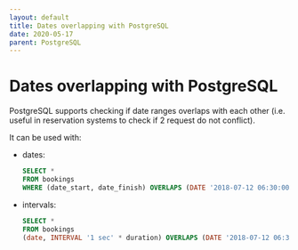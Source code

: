 ```yaml
---
layout: default
title: Dates overlapping with PostgreSQL
date: 2020-05-17
parent: PostgreSQL
---
```


# Dates overlapping with PostgreSQL

PostgreSQL supports checking if date ranges overlaps with each other (i.e. useful in reservation systems to check if 2 request do not conflict).

It can be used with:

- dates:

    ```sql
    SELECT *
    FROM bookings
    WHERE (date_start, date_finish) OVERLAPS (DATE '2018-07-12 06:30:00', DATE '2018-07-12 06:40:00');
    ```

- intervals:

    ```sql
    SELECT *
    FROM bookings
    (date, INTERVAL '1 sec' * duration) OVERLAPS (DATE '2018-07-12 06:30:00', DATE '2018-07-12 06:40:00');
    ```
